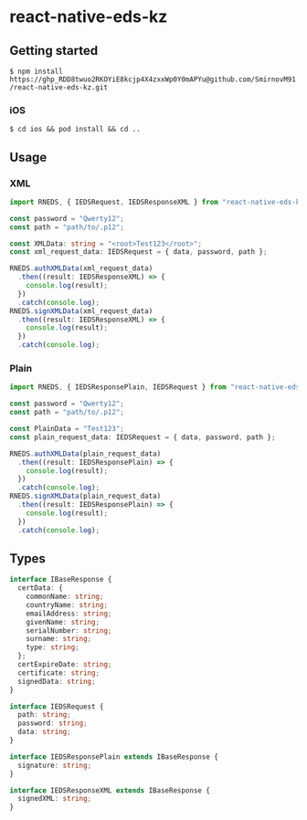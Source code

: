 # react-native-eds-kz

## Getting started

`$ npm install https://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@github.com/SmirnovM91/react-native-eds-kz.git`

### iOS

`$ cd ios && pod install && cd ..`

## Usage

### XML

```typescript
import RNEDS, { IEDSRequest, IEDSResponseXML } from "react-native-eds-kz";

const password = "Qwerty12";
const path = "path/to/.p12";

const XMLData: string = "<root>Test123</root>";
const xml_request_data: IEDSRequest = { data, password, path };

RNEDS.authXMLData(xml_request_data)
  .then((result: IEDSResponseXML) => {
    console.log(result);
  })
  .catch(console.log);
RNEDS.signXMLData(xml_request_data)
  .then((result: IEDSResponseXML) => {
    console.log(result);
  })
  .catch(console.log);
```

### Plain

```typescript
import RNEDS, { IEDSResponsePlain, IEDSRequest } from "react-native-eds-kz";

const password = "Qwerty12";
const path = "path/to/.p12";

const PlainData = "Test123";
const plain_request_data: IEDSRequest = { data, password, path };

RNEDS.authXMLData(plain_request_data)
  .then((result: IEDSResponsePlain) => {
    console.log(result);
  })
  .catch(console.log);
RNEDS.signXMLData(plain_request_data)
  .then((result: IEDSResponsePlain) => {
    console.log(result);
  })
  .catch(console.log);
```

## Types

```typescript
interface IBaseResponse {
  certData: {
    commonName: string;
    countryName: string;
    emailAddress: string;
    givenName: string;
    serialNumber: string;
    surname: string;
    type: string;
  };
  certExpireDate: string;
  certificate: string;
  signedData: string;
}

interface IEDSRequest {
  path: string;
  password: string;
  data: string;
}

interface IEDSResponsePlain extends IBaseResponse {
  signature: string;
}

interface IEDSResponseXML extends IBaseResponse {
  signedXML: string;
}
```
